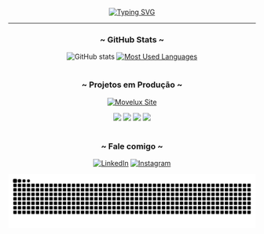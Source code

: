 <div align="center">
  
[![Typing SVG](https://readme-typing-svg.demolab.com?font=Fira+Code&size=40&pause=1000&color=16BDE4&width=500&height=100&lines=Boas+vindas!+%3C%2F%F0%9F%A4%99%3E)](https://git.io/typing-svg)

</div>

---

<div style="text-align: center;" align="center">
  <h3>~ GitHub Stats ~</h3>
  <img src="https://github-readme-stats-git-masterrstaa-rickstaa.vercel.app/api?username=renancassi&hide_title=true&show_icons=true&include_all_commits=false&count_private=true&line_height=25&hide=issues&bg_color=000&title_color=16BDE4FF&text_color=FFF&border_radius=3&border_color=16BDE4FF&icon_color=16BDE4FF&theme=jolly" alt="GitHub stats">

  <a href="https://github.com/renancassi/github-readme-stats">
    <img src="https://github-readme-stats-git-masterrstaa-rickstaa.vercel.app/api/top-langs/?username=renancassi&line_height=10&card_width=290&layout=compact&hide_title=false&count_private=true&langs_count=4&show_icons=true&title_color=16BDE4FF&hide=html,scss,less&bg_color=000&text_color=8B8B8B&border_radius=3&border_color=16BDE4FF&count_private=true" alt="Most Used Languages">
  </a>
</div>


#

<div align="center">
  <h3>~ Projetos em Produção ~</h3>

  <a href="https://movelux.vercel.app/" target="_blank">
    <img src="https://img.shields.io/badge/Movelux-000?style=for-the-badge&logo=vercel&logoColor=16BDE4&color=000" alt="Movelux Site" />
  </a>

  <p>
    <img src="https://img.shields.io/badge/Vercel-000?style=for-the-badge&logo=vercel&logoColor=white" />
    <img src="https://img.shields.io/badge/Next.js-000?style=for-the-badge&logo=next.js&logoColor=white" />
    <img src="https://img.shields.io/badge/React-000?style=for-the-badge&logo=react&logoColor=61DAFB" />
    <img src="https://img.shields.io/badge/TypeScript-000?style=for-the-badge&logo=typescript&logoColor=3178C6" />
  </p>
</div>

#

<div align="center">
<h3 align="center">~ Fale comigo ~</h3>

[![LinkedIn](https://img.shields.io/badge/-LinkedIn-000?style=for-the-badge&logo=linkedin&logoColor=FF00F6&color:FFF)](https://www.linkedin.com/in/renan-victor-borges-cassi-dos-santos/)
[![Instagram](https://img.shields.io/badge/-Instagram-000?style=for-the-badge&logo=instagram&logoColor=FF00F6&color:FFF)](https://www.instagram.com/renanzera.png/)

<div align="center">


<picture align="center">
  <source media="(prefers-color-scheme: light)" srcset="https://raw.githubusercontent.com/renancassi/renancassi/output/github-contribution-grid-snake-dark.svg">
  <source media="(prefers-color-scheme: dark)" srcset="https://raw.githubusercontent.com/renancassi/renancassi/output/github-contribution-grid-snake-dark.svg">
  <img align="center" alt="github contribution grid snake animation" src="https://raw.githubusercontent.com/renancassi/renancassi/output/github-contribution-grid-snake.svg">
</picture>

